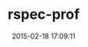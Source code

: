 ---
layout: post
title:  "rspec-prof"
repo:   "sinisterchipmunk/rspec-prof"
date:   2015-02-18 17:09:11
gemurl: http://www.thoughtsincomputation.com/
---
